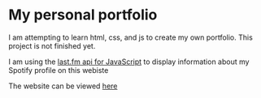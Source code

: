 # My personal portfolio

I am attempting to learn html, css, and js to create my own portfolio. This project is not finished yet.

I am using the [last.fm api for JavaScript](https://github.com/fxb/javascript-last.fm-api) to display information about my Spotify profile on this webiste

The website can be viewed [here](https://peamupbubber.github.io/)
